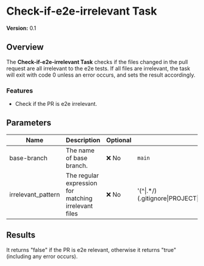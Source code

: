 # Check-if-e2e-irrelevant Task

**Version:** 0.1

## Overview

The **Check-if-e2e-irrelevant Task** checks if the files changed in the pull request are
 all irrelevant to the e2e tests.
If all files are irrelevant, the task will exit with code 0 unless an error occurs, and 
sets the result accordingly.

### Features

- Check if the PR is e2e irrelevant.

## Parameters

| Name                | Description                                                                 | Optional | Default value                  |
|---------------------|-----------------------------------------------------------------------------|----------|--------------------------------|
| base-branch         | The name of base branch.                                                    | ❌ No    | `main`                         |  
| irrelevant_pattern  | The regular expression for matching irrelevant files                        | ❌ No    | '\(^\|.*\/)(\.gitignore\|PROJECT\|LICENSE\|\.sonarcloud\.properties\|\.gitlint\|\.dockerignore\)$' |

## Results

It returns "false" if the PR is e2e relevant, otherwise it returns "true" (including any error occurs).

